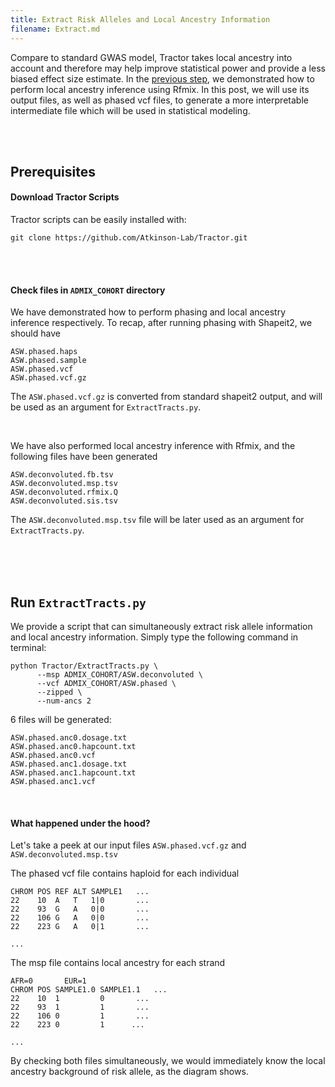 ```yaml
---
title: Extract Risk Alleles and Local Ancestry Information
filename: Extract.md
---
```


Compare to standard GWAS model, Tractor takes local ancestry into account and therefore may help improve statistical power and provide a less biased effect size estimate. In the [previous step](Rfmix.md), we demonstrated how to perform local ancestry inference using Rfmix. In this post, we will use its output files, as well as phased vcf files, to generate a more interpretable intermediate file which will be used in statistical modeling.


&nbsp;  
&nbsp;  

## Prerequisites

#### Download Tractor Scripts

Tractor scripts can be easily installed with:
```
git clone https://github.com/Atkinson-Lab/Tractor.git
```

&nbsp;  
&nbsp;  

#### Check files in `ADMIX_COHORT` directory

We have demonstrated how to perform phasing and local ancestry inference respectively. To recap, after running phasing with Shapeit2, we should have 
```
ASW.phased.haps
ASW.phased.sample
ASW.phased.vcf
ASW.phased.vcf.gz
```
The `ASW.phased.vcf.gz` is converted from standard shapeit2 output, and will be used as an argument for `ExtractTracts.py`.

&nbsp;  

We have also performed local ancestry inference with Rfmix, and the following files have been generated
```
ASW.deconvoluted.fb.tsv	
ASW.deconvoluted.msp.tsv
ASW.deconvoluted.rfmix.Q
ASW.deconvoluted.sis.tsv
```

The `ASW.deconvoluted.msp.tsv` file will be later used as an argument for `ExtractTracts.py`.



&nbsp;  
&nbsp;  
&nbsp;  


## Run `ExtractTracts.py`

We provide a script that can simultaneously extract risk allele information and local ancestry information. Simply type the following command in terminal:
```
python Tractor/ExtractTracts.py \
      --msp ADMIX_COHORT/ASW.deconvoluted \
      --vcf ADMIX_COHORT/ASW.phased \
      --zipped \
      --num-ancs 2
```

6 files will be generated:
```
ASW.phased.anc0.dosage.txt
ASW.phased.anc0.hapcount.txt
ASW.phased.anc0.vcf
ASW.phased.anc1.dosage.txt
ASW.phased.anc1.hapcount.txt
ASW.phased.anc1.vcf
```

&nbsp;  

#### What happened under the hood?

Let's take a peek at our input files `ASW.phased.vcf.gz` and `ASW.deconvoluted.msp.tsv`

The phased vcf file contains haploid for each individual
```
CHROM POS REF ALT SAMPLE1   ...
22    10  A   T   1|0       ...
22    93  G   A   0|0       ...
22    106 G   A   0|0       ...
22    223 G   A   0|1       ...

...
```

The msp file contains local ancestry for each strand

```
AFR=0       EUR=1
CHROM POS SAMPLE1.0 SAMPLE1.1   ...
22    10  1         0       ...
22    93  1         1       ...
22    106 0         1       ...
22    223 0         1      ...

...
```


By checking both files simultaneously, we would immediately know the local ancestry background of risk allele, as the diagram shows. 






